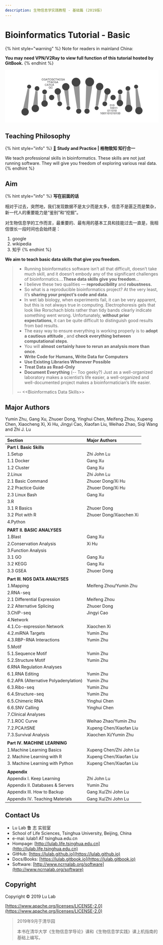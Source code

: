 ```yaml
---
description: 生物信息学实践教程 - 基础篇 (2019版)
---
```


# Bioinformatics Tutorial - Basic



{% hint style="warning" %}
Note for readers in mainland China:

**You may need VPN/V2Ray to view full function of this tutorial hosted by GitBook.**
{% endhint %}

![](.gitbook/assets/intro.png)

## Teaching Philosophy

{% hint style="info" %}
[**🎦**](https://www.bilibili.com/video/av67132141?pop_share=1) **Study and Practice \| 格物致知 知行合一**

We teach professional skills in bioinformatics. These skills are not just running software. They will give you freedom of exploring various real data.
{% endhint %}

## **Aim**

{% hint style="info" %}
**写在前面的话**

相对于过去，突然地，我们发现数据不是太少而是太多，信息不是匮乏而是繁杂，新一代人的重要能力是“鉴别”和“挖掘”。

对生物信息学的工作而言，最重要的、最有用的基本工具和技能过去一直是，我相信很长一段时间也会始终是：

1. google
2. wikipedia
3. 知乎
{% endhint %}

**We aim to teach basic data skills that give you freedom.**

> * Running bioinformatics software isn’t all that difficult, doesn’t take much skill, and it doesn’t embody any of the significant challenges of bioinformatics.…**These data skills give you freedom**…
> * I believe these two qualities — **reproducibility** and **robustness.**
> * So what is a reproducible bioinformatics project? At the very least, it’s **sharing your project’s code and data**.  
> * In wet lab biology, when experiments fail, it can be very apparent, but this is not always true in computing. Electrophoresis gels that look like Rorschach blots rather than tidy bands clearly indicate something went wrong. Unfortunately, **without prior expectations**, it can be quite difficult to distinguish good results from bad results.
> * The easy way to ensure everything is working properly is to **adopt a cautious attitude** , and **check everything between computational steps**.
> * You will **almost certainly have to rerun an analysis more than once**.
> * **Write Code for Humans, Write Data for Computers**
> * **Use Existing Libraries Whenever Possible**
> * **Treat Data as Read-Only**
> * **Document Everything** \(-- Too geeky?\) Just as a well-organized laboratory makes a scientist’s life easier, a well-organized and well-documented project makes a bioinformatician’s life easier.
>
> -- &lt;&lt;Bioinformatics Data Skills&gt;&gt;

## Major Authors

Yumin Zhu, Gang Xu, Zhuoer Dong, Yinghui Chen, Meifeng Zhou, Xupeng Chen, Xiaocheng Xi, Xi Hu, Jingyi Cao, Xiaofan Liu, Weihao Zhao, Siqi Wang and Zhi J. Lu

| Section | Major Authors |
| :--- | :--- |
| **Part I. Basic Skills** |  |
| 1.Setup | Zhi John Lu |
| 1.1 Docker | Gang Xu |
| 1.2 Cluster | Gang Xu |
| 2.Linux | Zhi John Lu |
| 2.1 Basic Command | Zhuoer Dong/Xi Hu |
| 2.2 Practice Guide | Zhuoer Dong/Xi Hu |
| 2.3 Linux Bash | Gang Xu |
| 3.R |  |
| 3.1 R Basics | Zhuoer Dong |
| 3.2 Plot with R | Zhuoer Dong/Xiaochen Xi |
| 4.Python |  |
|  |  |
| **PART II. BASIC ANALYSES** |  |
| 1.Blast | Gang Xu |
| 2.Conservation Analysis | Xi Hu |
| 3.Function Analysis |  |
| 3.1 GO | Gang Xu |
| 3.2 KEGG | Gang Xu |
| 3.3 GSEA | Zhuoer Dong |
|  |  |
| **Part III. NGS DATA ANALYSES** |  |
| 1.Mapping | Meifeng Zhou/Yumin Zhu |
| 2.RNA-seq |  |
| 2.1 Differential Expression | Meifeng Zhou |
| 2.2 Alternative Splicing | Zhuoer Dong |
| 3.ChIP-seq | Jingyi Cao |
| 4.Network |  |
| 4.1.Co-expression Network | Xiaochen Xi |
| 4.2.miRNA Targets | Yumin Zhu |
| 4.3.RBP-RNA Interactions | Yumin Zhu |
| 5.Motif |  |
| 5.1.Sequence Motif | Yumin Zhu |
| 5.2.Structure Motif | Yumin Zhu |
| 6.RNA Regulation Analyses |  |
| 6.1.RNA Editing | Yumin Zhu |
| 6.2.APA \(Alternative Polyadenylation\) | Yumin Zhu |
| 6.3.Ribo-seq | Yumin Zhu |
| 6.4.Structure-seq | Yumin Zhu |
| 6.5.Chimeric RNA | Yinghui Chen |
| 6.6.SNV Calling | Yinghui Chen |
| 7.Clinical Analyses |  |
| 7.1.ROC Curve | Weihao Zhao/Yumin Zhu |
| 7.2.PCA/tSNE | Xupeng Chen/Xiaofan Liu |
| 7.3.Survival Analysis | Xiaochen Xi/Yumin Zhu |
|  |  |
| **Part IV. MACHINE LEARNING** |  |
| 1.Machine Learning Basics | Xupeng Chen/Zhi John Lu |
| 2. Machine Learning with R | Xupeng Chen/Xiaofan Liu |
| 3. Machine Learning with Python | Xupeng Chen/Xiaofan Liu |
|  |  |
| **Appendix** |  |
| Appendix I. Keep Learning | Zhi John Lu |
| Appendix II. Databases & Servers | Yumin Zhu |
| Appendix III. How to Backup | Gang Xu/Zhi John Lu |
| Appendix IV. Teaching Materials | Gang Xu/Zhi John Lu |

## Contact Us

* Lu Lab 鲁 志 实验室
* School of Life Sciences, Tsinghua University, Beijing, China
* e-mai: lulab1 AT tsinghua.edu.cn
* Hompage: [http://lulab.life.tsinghua.edu.cn](http://lulab.life.tsinghua.edu.cn)
* GitHub: [https://lulab.github.io](https://lulab.github.io)
* Docs/Books: [https://lulab.gitbook.io](https://lulab.gitbook.io)
* Software: [http://www.ncrnalab.org/software](http://www.ncrnalab.org/software)

## Copyright

Copyright © 2019 Lu Lab

[https://www.apache.org/licenses/LICENSE-2.0](https://www.apache.org/licenses/LICENSE-2.0)

> 2019年9月于清华园
>
> 本书在清华大学《生物信息学导论》课和《生物信息学实践》课上机指南的基础上编写。

